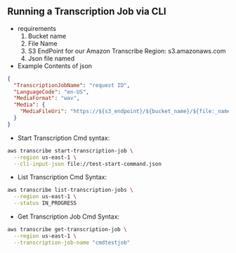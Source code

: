 ## Running a Transcription Job via CLI

- requirements
  1. Bucket name
  2. File Name
  3. S3 EndPoint for our Amazon Transcribe Region: s3.amazonaws.com
  4. Json file named
- Example Contents of json

```json
{
  "TranscriptionJobName": "request ID",
  "LanguageCode": "en-US",
  "MediaFormat": "wav",
  "Media": {
    "MediaFileUri": "https://${s3_endpoint}/${bucket_name}/${file:_name}.wav"
  }
}
```

- Start Transcription Cmd syntax:

```bash
aws transcribe start-transcription-job \
  --region us-east-1 \
  --cli-input-json file://test-start-command.json
```

- List Transcription Cmd Syntax:

```bash
aws transcribe list-transcription-jobs \
  --region us-east-1 \
  --status IN_PROGRESS
```

- Get Transcription Job Cmd Syntax:

```bash
aws transcribe get-transcription-job \
  --region us-east-1 \
  --transcription-job-name "cmdtestjob"
```
